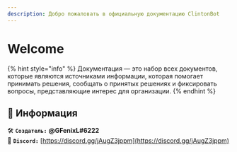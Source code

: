 ```yaml
---
description: Добро пожаловать в официальную документацию ClintonBot
---
```


# Welcome

{% hint style="info" %}
Документация — это набор всех документов, которые являются источниками информации, которая помогает принимать решения, сообщать о принятых решениях и фиксировать вопросы, представляющие интерес для организации.
{% endhint %}

## 📜 Информация <a id="information"></a>

🛠️ **`Создатель:`** **@GFenixL#6222**  
📢 **`Discord:`** [https://discord.gg/jAugZ3jppm](https://discord.gg/jAugZ3jppm)  
